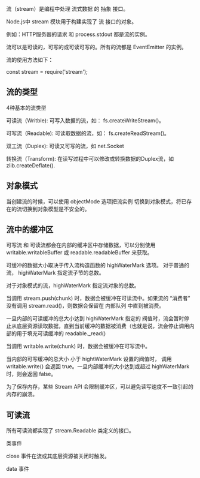 流（stream）是编程中处理 流式数据 的 抽象 接口。

Node.js中 stream 模块用于构建实现了 流 接口的对象。

例如：HTTP服务器的请求 和 process.stdout 都是流的实例。

流可以是可读的，可写的或可读可写的。所有的流都是 EventEmitter 的实例。

流的使用方法如下：

const stream = require('stream');

## 流的类型

4种基本的流类型

可读流（Writble): 可写入数据的流，如： fs.createWriteStream()。

可写流（Readable): 可读取数据的流，如： fs.createReadStream()。

双工流（Duplex): 可读又可写的流，如 net.Socket

转换流（Transform): 在读写过程中可以修改或转换数据的Duplex流，如 zlib.createDeflate().

## 对象模式

当创建流的时候，可以使用 objectMode 选项把流实例 切换到对象模式，将已存在的流切换到对象模型是不安全的。

## 流中的缓冲区

可写流 和 可读流都会在内部的缓冲区中存储数据，可以分别使用 writable.writableBuffer 或 readable.readableBuffer 来获取。

可缓冲的数据大小取决于传入流构造函数的 highWaterMark 选项。 对于普通的流， highWaterMark 指定流子节的总数。

对于对象模式的流，highWaterMark 指定流对象的总数。

当调用 stream.push(chunk) 时，数据会被缓冲在可读流中。如果流的 “消费者” 没有调用 stream.read()，则数据会保留在 内部队列 中直到被消费。

一旦内部的可读缓冲的总大小达到 highWaterMark 指定的 阀值时，流会暂时停止从底层资源读取数据，直到当前缓冲的数据被消费（也就是说，流会停止调用内部的用于填充可读缓冲的 readable._read()

当调用 writable.write(chunk) 时，数据会被缓冲在可写流中。

当内部的可写缓冲的总大小 小于 hightWaterMark 设置的阀值时， 调用 writable.write() 会返回 true。一旦内部缓冲的大小达到或超过 highWaterMark 时，则会返回 false。

为了保存内存，某些 Stream API 会限制缓冲区，可以避免读写速度不一致引起的内存的崩溃。

## 可读流

所有可读流都实现了 stream.Readable 类定义的接口。

类事件

close 事件在流或其底层资源被关闭时触发。

data 事件











